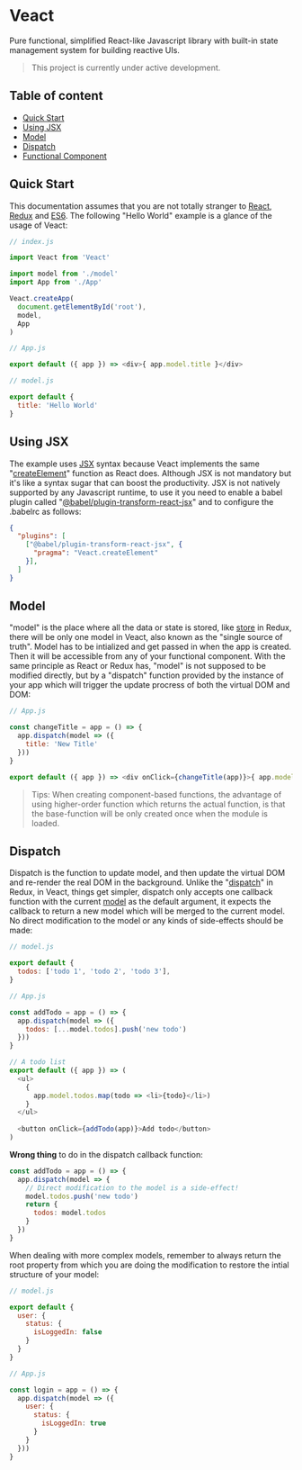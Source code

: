 # Veact
Pure functional, simplified React-like Javascript library with built-in state management system for building reactive UIs.
> This project is currently under active development.

## Table of content
- [Quick Start](#quick-start)
- [Using JSX](#using-jsx)
- [Model](#model)
- [Dispatch](#dispatch)
- [Functional Component](#function-component)

## Quick Start <a name="quick-start"></a>
This documentation assumes that you are not totally stranger to [React](https://reactjs.org/), [Redux](https://redux.js.org/) and [ES6](http://es6-features.org/#Constants). The following "Hello World" example is a glance of the usage of Veact:

```js
// index.js

import Veact from 'Veact'

import model from './model'
import App from './App'

Veact.createApp(
  document.getElementById('root'),
  model,
  App
)
```
```js
// App.js

export default ({ app }) => <div>{ app.model.title }</div>
```
```js
// model.js

export default {
  title: 'Hello World'
}
```

## Using JSX <a name="using-jsx"></a>
The example uses [JSX](https://reactjs.org/docs/introducing-jsx.html) syntax because Veact implements the same "[createElement](https://reactjs.org/docs/react-api.html#createelement)" function as React does. Although JSX is not mandatory but it's like a syntax sugar that can boost the productivity. JSX is not natively supported by any Javascript runtime, to use it you need to enable a babel plugin called "[@babel/plugin-transform-react-jsx](https://babeljs.io/docs/en/babel-plugin-transform-react-jsx)" and to configure the .babelrc as follows: 

```json
{
  "plugins": [
    ["@babel/plugin-transform-react-jsx", {
      "pragma": "Veact.createElement"
    }],
  ]
}
```

## Model <a name="model"></a>
"model" is the place where all the data or state is stored, like [store](https://redux.js.org/basics/store) in Redux, there will be only one model in Veact, also known as the "single source of truth". Model has to be intialized and get passed in when the app is created. Then it will be accessible from any of your functional component. With the same principle as React or Redux has, "model" is not supposed to be modified directly, but by a "dispatch" function provided by the instance of your app which will trigger the update procress of both the virtual DOM and DOM:
```js
// App.js

const changeTitle = app = () => {
  app.dispatch(model => ({
    title: 'New Title'
  }))
}

export default ({ app }) => <div onClick={changeTitle(app)}>{ app.model.title }</div>
```

> Tips: When creating component-based functions, the advantage of using higher-order function which returns the actual function, is that the base-function will be only created once when the module is loaded.

 ## Dispatch <a name="dispatch"></a>
Dispatch is the function to update model, and then update the virtual DOM and re-render the real DOM in the background. Unlike the "[dispatch](https://redux.js.org/basics/actions)" in Redux, in Veact, things get simpler, dispatch only accepts one callback function with the current [model](#model) as the default argument, it expects the callback to return a new model which will be merged to the current model. No direct modification to the model or any kinds of side-effects should be made:
```js
// model.js

export default {
  todos: ['todo 1', 'todo 2', 'todo 3'],
}
```
```js
// App.js

const addTodo = app = () => {  
  app.dispatch(model => ({
    todos: [...model.todos].push('new todo')
  }))
}

// A todo list
export default ({ app }) => (
  <ul>
    {
      app.model.todos.map(todo => <li>{todo}</li>)
    }
  </ul>
  
  <button onClick={addTodo(app)}>Add todo</button>
)
```
<b>Wrong thing</b> to do in the dispatch callback function:
```js
const addTodo = app = () => {
  app.dispatch(model => {
    // Direct modification to the model is a side-effect!
    model.todos.push('new todo')
    return {
      todos: model.todos
    }
  })
}
```
When dealing with more complex models, remember to always return the root property from which you are doing the modification to restore the intial structure of your model:
```js
// model.js

export default {
  user: {
    status: {
      isLoggedIn: false
    }
  }
}
```
```js
// App.js

const login = app = () => {
  app.dispatch(model => ({
    user: {
      status: {
        isLoggedIn: true
      }
    }
  }))
}
```
